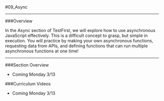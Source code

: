#09_Async
<hr>

###Overview

In the Async section of TestFirst, we will explore how to use asynchronous JavaScript effectively. This is a difficult concept to grasp, but simple in execution. You will practice by making your own asynchronous functions, requesting data from APIs, and defining functions that can run multiple asynchronous functions at one time!

<hr>

###Section Overview 

- Coming Monday 3/13

###Curriculum Videos

- Coming Monday 3/13


